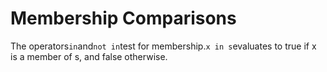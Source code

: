 # Membership Comparisons

The operators`in`and`not in`test for membership.`x in s`evaluates to true if x is a member of s, and false otherwise.





